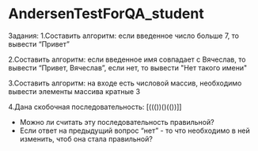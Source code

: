 # AndersenTestForQA_student
Задания:
1.Составить алгоритм: если введенное число больше 7, то вывести “Привет”

2.Составить алгоритм: если введенное имя совпадает с Вячеслав, то вывести “Привет, Вячеслав”, если нет, то вывести "Нет такого имени"

3.Составить алгоритм: на входе есть числовой массив, необходимо вывести элементы массива кратные 3

4.Дана скобочная последовательность: [((())()(())]]
- Можно ли считать эту последовательность правильной?
- Если ответ на предыдущий вопрос “нет” - то что необходимо в ней изменить, чтоб она стала правильной?
